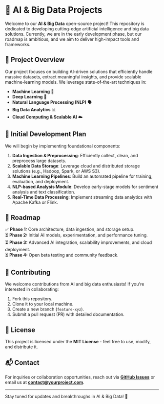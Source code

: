 # 🚀 AI & Big Data Projects

Welcome to our **AI & Big Data** open-source project! This repository is dedicated to developing cutting-edge artificial intelligence and big data solutions. Currently, we are in the early development phase, but our roadmap is ambitious, and we aim to deliver high-impact tools and frameworks.

## 📌 Project Overview
Our project focuses on building AI-driven solutions that efficiently handle massive datasets, extract meaningful insights, and provide scalable machine-learning models. We leverage state-of-the-art techniques in:
- **Machine Learning** 🧠
- **Deep Learning** 🤖
- **Natural Language Processing (NLP)** 🗣️
- **Big Data Analytics** 📊
- **Cloud Computing & Scalable AI** ☁️

## 🎯 Initial Development Plan
We will begin by implementing foundational components:
1. **Data Ingestion & Preprocessing**: Efficiently collect, clean, and preprocess large datasets.
2. **Scalable Data Storage**: Leverage cloud and distributed storage solutions (e.g., Hadoop, Spark, or AWS S3).
3. **Machine Learning Pipelines**: Build an automated pipeline for training, evaluation, and deployment.
4. **NLP-based Analysis Module**: Develop early-stage models for sentiment analysis and text classification.
5. **Real-Time Data Processing**: Implement streaming data analytics with Apache Kafka or Flink.

## 📅 Roadmap
✅ **Phase 1:** Core architecture, data ingestion, and storage setup.<br>
⏳ **Phase 2:** Initial AI models, experimentation, and performance tuning.<br>
⏳ **Phase 3:** Advanced AI integration, scalability improvements, and cloud deployment.<br>
⏳ **Phase 4:** Open beta testing and community feedback.

## 🤝 Contributing
We welcome contributions from AI and big data enthusiasts! If you're interested in collaborating:
1. Fork this repository.
2. Clone it to your local machine.
3. Create a new branch (`feature-xyz`).
4. Submit a pull request (PR) with detailed documentation.

## 📜 License
This project is licensed under the **MIT License** - feel free to use, modify, and distribute it.

## 📬 Contact
For inquiries or collaboration opportunities, reach out via **[GitHub Issues](https://github.com/your-repo/issues)** or email us at **contact@yourproject.com**.

---
Stay tuned for updates and breakthroughs in AI & Big Data! 🚀
